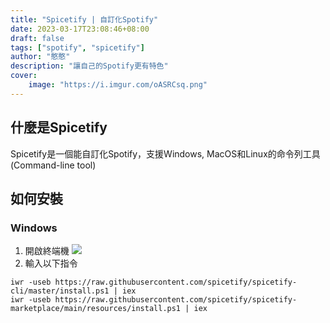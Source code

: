 ```yaml
---
title: "Spicetify | 自訂化Spotify"
date: 2023-03-17T23:08:46+08:00
draft: false
tags: ["spotify", "spicetify"]
author: "憨憨"
description: "讓自己的Spotify更有特色"
cover:
    image: "https://i.imgur.com/oASRCsq.png"
---
```

## 什麼是Spicetify
Spicetify是一個能自訂化Spotify，支援Windows, MacOS和Linux的命令列工具(Command-line tool)
## 如何安裝
### Windows
1. 開啟終端機
![](https://i.imgur.com/qgsSzTD.png)
2. 輸入以下指令
```
iwr -useb https://raw.githubusercontent.com/spicetify/spicetify-cli/master/install.ps1 | iex
iwr -useb https://raw.githubusercontent.com/spicetify/spicetify-marketplace/main/resources/install.ps1 | iex
```

